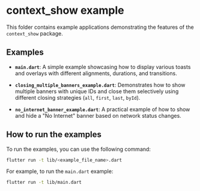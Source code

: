 # context_show example

This folder contains example applications demonstrating the features of the `context_show` package.

## Examples

- **`main.dart`**: A simple example showcasing how to display various toasts and overlays with different alignments, durations, and transitions.

- **`closing_multiple_banners_example.dart`**: Demonstrates how to show multiple banners with unique IDs and close them selectively using different closing strategies (`all`, `first`, `last`, `byId`).

- **`no_internet_banner_example.dart`**: A practical example of how to show and hide a "No Internet" banner based on network status changes.

## How to run the examples

To run the examples, you can use the following command:

```bash
flutter run -t lib/<example_file_name>.dart
```

For example, to run the `main.dart` example:

```bash
flutter run -t lib/main.dart
```